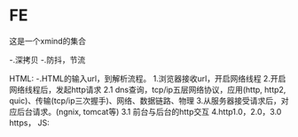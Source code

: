 # FE
这是一个xmind的集合



-.深拷贝
-.防抖，节流

HTML:
    -.HTML的输入url，到解析流程。
    1.浏览器接收url，开启网络线程
    2.开启网络线程后，发起http请求
        2.1 dns查询，tcp/ip五层网络协议，应用(http, http2, quic)、传输(tcp/ip三次握手)、网络、数据链路、物理
    3.从服务器接受请求后，对应后台请求。(ngnix, tomcat等)
        3.1 前台与后台的http交互
    4.http1.0，2.0，3.0 https， 
JS:
    
    